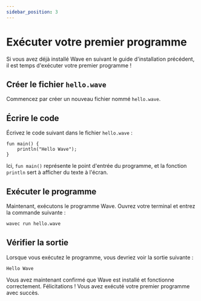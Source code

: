 ```yaml
---
sidebar_position: 3
---
```


# Exécuter votre premier programme

Si vous avez déjà installé Wave en suivant le guide d'installation précédent, il est temps d'exécuter votre premier programme !

## Créer le fichier `hello.wave`
Commencez par créer un nouveau fichier nommé `hello.wave`.

## Écrire le code
Écrivez le code suivant dans le fichier `hello.wave` :

```wave
fun main() {
    println("Hello Wave");
}
```

Ici, `fun main()` représente le point d'entrée du programme, et la fonction `println` sert à afficher du texte à l'écran.

## Exécuter le programme
Maintenant, exécutons le programme Wave. Ouvrez votre terminal et entrez la commande suivante :

```bash
wavec run hello.wave
```

## Vérifier la sortie
Lorsque vous exécutez le programme, vous devriez voir la sortie suivante :

```
Hello Wave
```

Vous avez maintenant confirmé que Wave est installé et fonctionne correctement. Félicitations ! Vous avez exécuté votre premier programme avec succès.
